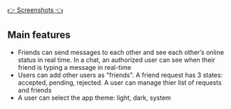 [👉 Screenshots 👈](https://drive.google.com/drive/folders/18ECGstBfa0534t8nTC6LbmJpjc6w4QL9?usp=drive_link)

## Main features

- Friends can send messages to each other and see each other’s online status in real time. In a chat, an authorized user can see when their friend is typing a message in real-time
- Users can add other users as "friends". A friend request has 3 states: accepted, pending, rejected. A user can manage thier list of requests and friends
- A user can select the app theme: light, dark, system